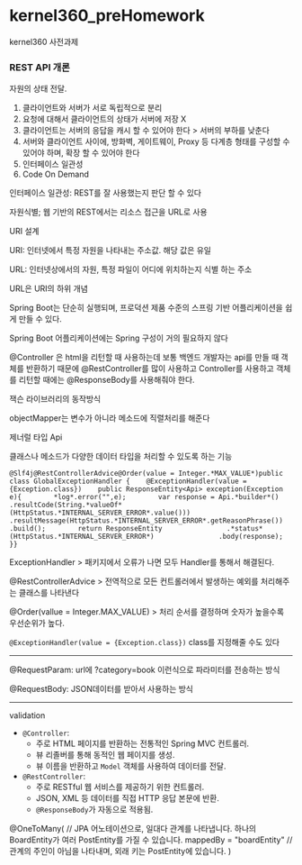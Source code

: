 # kernel360_preHomework
kernel360 사전과제

### REST API 개론

자원의 상태 전달.

1. 클라이언트와 서버가 서로 독립적으로 분리
2. 요청에 대해서 클라이언트의 상태가 서버에 저장 X
3. 클라이언트는 서버의 응답을 캐시 할 수 있어야 한다 > 서버의 부하를 낮춘다
4. 서버와 클라이언트 사이에, 방화벽, 게이트웨이, Proxy 등 다계층 형태를 구성할 수 있어야 하며, 확장 할 수 있어야 한다
5. 인터페이스 일관성
6. Code On Demand

인터페이스 일관성: REST를 잘 사용했는지 판단 할 수 있다

자원식별; 웹 기반의 REST에서는 리소스 접근을 URL로 사용

URI 설계

URI: 인터넷에서 특정 자원을 나타내는 주소값. 해당 값은 유일

URL: 인터넷상에서의 자원, 특정 파일이 어디에 위치하는지 식별 하는 주소

URL은 URI의 하위 개념

Spring Boot는 단순히 실행되며, 프로덕션 제품 수준의 스프링 기반 어플리케이션을 쉽게 만들 수 있다.

Spring Boot 어플리케이션에는 Spring 구성이 거의 필요하지 않다

@Controller 은 html을 리턴할 때 사용하는데 보통 백엔드 개발자는 api를 만들 때 객체를 반환하기 때문에 @RestController를 많이 사용하고 Controller를 사용하고 객체를 리턴할 때에는 @ResponseBody를 사용해줘야 한다.

잭슨 라이브러리의 동작방식

objectMapper는 변수가 아니라 메소드에 직렬처리를 해준다

제너럴 타입  Api<T>

클래스나 메소드가 다양한 데이터 타입을 처리할 수 있도록 하는 기능

`@Slf4j@RestControllerAdvice@Order(value = Integer.*MAX_VALUE*)public class GlobalExceptionHandler {    @ExceptionHandler(value = {Exception.class})    public ResponseEntity<Api> exception(Exception e){        *log*.error("",e);        var response = Api.*builder*()                .resultCode(String.*valueOf*(HttpStatus.*INTERNAL_SERVER_ERROR*.value()))                .resultMessage(HttpStatus.*INTERNAL_SERVER_ERROR*.getReasonPhrase())                .build();        return ResponseEntity                .*status*(HttpStatus.*INTERNAL_SERVER_ERROR*)                .body(response);    }}`

ExceptionHandler > 패키지에서 오류가 나면 모두 Handler를 통해서 해결된다.

@RestControllerAdvice > 전역적으로 모든 컨트롤러에서 발생하는 예외를 처리해주는 클래스를 나타낸다

@Order(vallue = Integer.MAX_VALUE) > 처리 순서를 결정하며 숫자가 높을수록 우선순위가 높다.

`@ExceptionHandler(value = {Exception.class})` class를 지정해줄 수도 있다

---

@RequestParam:  url에 ?category=book 이런식으로 파라미터를 전송하는 방식

@RequestBody: JSON데이터를 받아서 사용하는 방식

---

validation

- `@Controller`:
    - 주로 HTML 페이지를 반환하는 전통적인 Spring MVC 컨트롤러.
    - 뷰 리졸버를 통해 동적인 웹 페이지를 생성.
    - 뷰 이름을 반환하고 `Model` 객체를 사용하여 데이터를 전달.
- `@RestController`:
    - 주로 RESTful 웹 서비스를 제공하기 위한 컨트롤러.
    - JSON, XML 등 데이터를 직접 HTTP 응답 본문에 반환.
    - `@ResponseBody`가 자동으로 적용됨.

@OneToMany( // JPA 어노테이션으로, 일대다 관계를 나타냅니다. 하나의 BoardEntity가 여러 PostEntity를 가질 수 있습니다.
mappedBy = "boardEntity" // 관계의 주인이 아님을 나타내며, 외래 키는 PostEntity에 있습니다.
)
